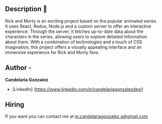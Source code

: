## Description 🍁

  Rick and Morty is an exciting project based on the popular animated series. It uses React, Redux, Node.js and a custom server to offer an interactive experience. Through the server, it fetches up-to-date data about the characters in the series, allowing users to explore detailed information about them. With a combination of technologies and a touch of CSS imagination, this project offers a visually appealing interface and an immersive experience for Rick and Morty fans.


## Author -
**Candelaria Gonzalez**

* [LinkedIn] (https://www.linkedin.com/in/candelariagonzalezdev/)

## Hiring
If you want you can contact me at m.candelariagonzalez.s@gmail.com
